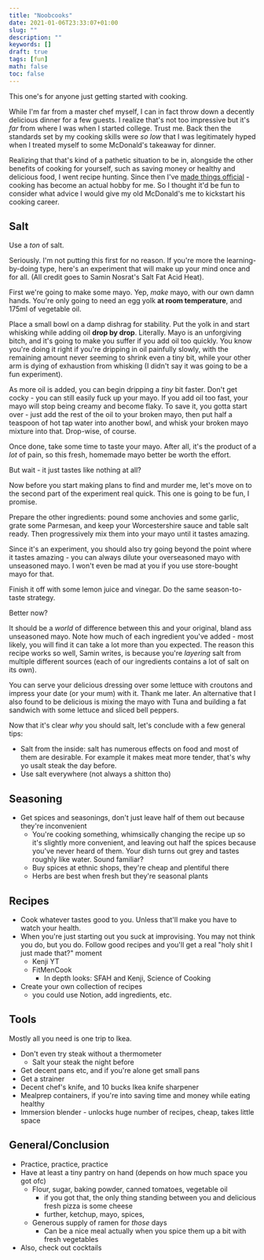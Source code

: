 ```yaml
---
title: "Noobcooks"
date: 2021-01-06T23:33:07+01:00
slug: ""
description: ""
keywords: []
draft: true
tags: [fun]
math: false
toc: false
---
```


This one's for anyone just getting started with cooking. 

While I'm far from a master chef myself, I can in fact throw down a decently delicious dinner for a few guests. I realize that's not too impressive but it's *far* from where I was when I started college. Trust me. Back then the standards set by my cooking skills were *so low* that I was legitimately hyped when I treated myself to some McDonald's takeaway for dinner. 

Realizing that that's kind of a pathetic situation to be in, alongside the other benefits of cooking for yourself, such as saving money or healthy and delicious food, I went recipe hunting. Since then I've [made things official](../newyear21/) - cooking has become an actual hobby for me. So I thought it'd be fun to consider what advice I would give my old McDonald's me to kickstart his cooking career.


## Salt

Use a *ton* of salt.

Seriously. I'm not putting this first for no reason. If you're more the learning-by-doing type, here's an experiment that will make up your mind once and for all. (All credit goes to Samin Nosrat's Salt Fat Acid Heat).

First we're going to make some mayo. Yep, *make* mayo, with our own damn hands. You're only going to need an egg yolk **at room temperature**, and 175ml of vegetable oil.

Place a small bowl on a damp dishrag for stability. Put the yolk in and start whisking while adding oil **drop by drop**. Literally. Mayo is an unforgiving bitch, and it's going to make you suffer if you add oil too quickly. You know you're doing it right if you're dripping in oil painfully slowly, with the remaining amount never seeming to shrink even a tiny bit, while your other arm is dying of exhaustion from whisking (I didn't say it was going to be a fun experiment).

As more oil is added, you can begin dripping a *tiny* bit faster. Don't get cocky - you can still easily fuck up your mayo. If you add oil too fast, your mayo will stop being creamy and become flaky. To save it, you gotta start over - just add the rest of the oil to your broken mayo, then put half a teaspoon of hot tap water into another bowl, and whisk your broken mayo mixture into that. Drop-wise, of course.

Once done, take some time to taste your mayo. After all, it's the product of a *lot* of pain, so this fresh, homemade mayo better be worth the effort. 

But wait - it just tastes like nothing at all?

Now before you start making plans to find and murder me, let's move on to the second part of the experiment real quick. This one is going to be fun, I promise.

Prepare the other ingredients: pound some anchovies and some garlic, grate some Parmesan, and keep your Worcestershire sauce and table salt ready. Then progressively mix them into your mayo until it tastes amazing. 

Since it's an experiment, you should also try going beyond the point where it tastes amazing - you can always dilute your overseasoned mayo with unseasoned mayo. I won't even be mad at you if you use store-bought mayo for that. 

Finish it off with some lemon juice and vinegar. Do the same season-to-taste strategy. 

Better now?

It should be a *world* of difference between this and your original, bland ass unseasoned mayo. Note how much of each ingredient you've added - most likely, you will find it can take a lot more than you expected. The reason this recipe works so well, Samin writes, is because you're *layering* salt from multiple different sources (each of our ingredients contains a lot of salt on its own).

You can serve your delicious dressing over some lettuce with croutons and impress your date (or your mum) with it. Thank me later. An alternative that I also found to be delicious is mixing the mayo with Tuna and building a fat sandwich with some lettuce and sliced bell peppers.

Now that it's clear *why* you should salt, let's conclude with a few general tips:

* Salt from the inside: salt has numerous effects on food and most of them are desirable. For example it makes meat more tender, that's why yo usalt steak the day before.
* Use salt everywhere (not always a shitton tho)


## Seasoning 

* Get spices and seasonings, don't just leave half of them out because they're inconvenient
  * You're cooking something, whimsically changing the recipe up so it's slightly more convenient, and leaving out half the spices because you've never heard of them. Your dish turns out grey and tastes roughly like water. Sound familiar?
  * Buy spices at ethnic shops, they're cheap and plentiful there
  * Herbs are best when fresh but they're seasonal plants

## Recipes

* Cook whatever tastes good to you. Unless that'll make you have to watch your health.
* When you're just starting out you suck at improvising. You may not think you do, but you do. Follow good recipes and you'll get a real "holy shit I just made that?" moment
  * Kenji YT
  * FitMenCook
    * In depth looks: SFAH and Kenji, Science of Cooking
* Create your own collection of recipes
  * you could use Notion, add ingredients, etc.

## Tools

Mostly all you need is one trip to Ikea.

* Don't even try steak without a thermometer
  * Salt your steak the night before
* Get decent pans etc, and if you're alone get small pans
* Get a strainer
* Decent chef's knife, and 10 bucks Ikea knife sharpener
* Mealprep containers, if you're into saving time and money while eating healthy
* Immersion blender - unlocks huge number of recipes, cheap, takes little space

## General/Conclusion

* Practice, practice, practice
* Have at least a tiny pantry on hand (depends on how much space you got ofc)
  * Flour, sugar, baking powder, canned tomatoes, vegetable oil
    * if you got that, the only thing standing between you and delicious fresh pizza is some cheese
    * further, ketchup, mayo, spices, 
  * Generous supply of ramen for *those* days
    * Can be a nice meal actually when you spice them up a bit with fresh vegetables
* Also, check out cocktails

